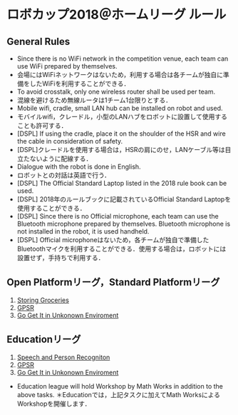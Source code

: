 # ロボカップ2018＠ホームリーグ ルール

## General Rules

- Since there is no WiFi network in the competition venue, each team can use WiFi prepared by themselves.
- 会場にはWiFiネットワークはないため，利用する場合は各チームが独自に準備をしたWiFiを利用することができる．
- To avoid crosstalk, only one wireless router shall be used per team.
- 混線を避けるため無線ルータは1チーム1台限りとする．
- Mobile wifi, cradle, small LAN hub can be installed on robot and used.
- モバイルwifi，クレードル，小型のLANハブをロボットに設置して使用することも許可する．
- [DSPL] If using the cradle, place it on the shoulder of the HSR and wire the cable in consideration of safety.
- [DSPL]クレードルを使用する場合は，HSRの肩にのせ，LANケーブル等は目立たないように配線する．
- Dialogue with the robot is done in English.
- ロボットとの対話は英語で行う．
- [DSPL] The Official Standard Laptop listed in the 2018 rule book can be used.
- [DSPL] 2018年のルールブックに記載されているOfficial Standard Laptopを使用することができる．
- [DSPL] Since there is no Official microphone, each team can use the Bluetooth microphone prepared by themselves. Bluetooth microphone is not installed in the robot, it is used handheld.
- [DSPL] Official microphoneはないため，各チームが独自で準備したBluetoothマイクを利用することができる．使用する場合は，ロボットには設置せず，手持ちで利用する．


## Open Platformリーグ，Standard Platformリーグ
1. [Storing Groceries](sg.md)
2. [GPSR](gpsr.md)
3. [Go Get It in Unkonown Enviroment](gogetit.md)

## Educationリーグ
1. [Speech and Person Recogniton](spr.md)
2. [GPSR](gpsr.md)
3. [Go Get It in Unkonown Enviroment](gogetit.md)

* Education league will hold Workshop by Math Works in addition to the above tasks.
＊Educationでは，上記タスクに加えてMath WorksによるWorkshopを開催します．
